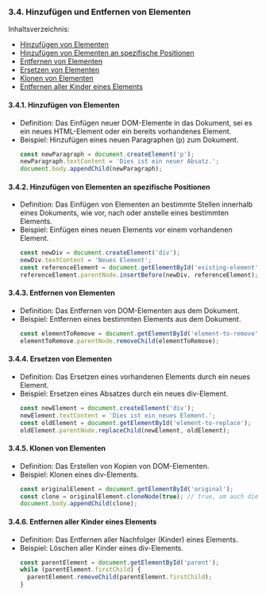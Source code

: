### 3.4. Hinzufügen und Entfernen von Elementen

Inhaltsverzeichnis:

- [Hinzufügen von Elementen](#hinzufügen-von-elementen)
- [Hinzufügen von Elementen an spezifische Positionen](#hinzufügen-von-elementen-an-spezifische-positionen)
- [Entfernen von Elementen](#entfernen-von-elementen)
- [Ersetzen von Elementen](#ersetzen-von-elementen)
- [Klonen von Elementen](#klonen-von-elementen)
- [Entfernen aller Kinder eines Elements](#entfernen-aller-kinder-eines-elements)

#### 3.4.1. Hinzufügen von Elementen

- Definition: Das Einfügen neuer DOM-Elemente in das Dokument, sei es ein neues HTML-Element oder ein bereits vorhandenes Element.
- Beispiel: Hinzufügen eines neuen Paragraphen (p) zum Dokument.
  ```JavaScript
  const newParagraph = document.createElement('p');
  newParagraph.textContent = 'Dies ist ein neuer Absatz.';
  document.body.appendChild(newParagraph);
  ```

#### 3.4.2. Hinzufügen von Elementen an spezifische Positionen

- Definition: Das Einfügen von Elementen an bestimmte Stellen innerhalb eines Dokuments, wie vor, nach oder anstelle eines bestimmten Elements.
- Beispiel: Einfügen eines neuen Elements vor einem vorhandenen Element.
  ```JavaScript
  const newDiv = document.createElement('div');
  newDiv.textContent = 'Neues Element';
  const referenceElement = document.getElementById('existing-element');
  referenceElement.parentNode.insertBefore(newDiv, referenceElement);
  ```

#### 3.4.3. Entfernen von Elementen

- Definition: Das Entfernen von DOM-Elementen aus dem Dokument.
- Beispiel: Entfernen eines bestimmten Elements aus dem Dokument.
  ```JavaScript
  const elementToRemove = document.getElementById('element-to-remove');
  elementToRemove.parentNode.removeChild(elementToRemove);
  ```

#### 3.4.4. Ersetzen von Elementen

- Definition: Das Ersetzen eines vorhandenen Elements durch ein neues Element.
- Beispiel: Ersetzen eines Absatzes durch ein neues div-Element.
  ```JavaScript
  const newElement = document.createElement('div');
  newElement.textContent = 'Dies ist ein neues Element.';
  const oldElement = document.getElementById('element-to-replace');
  oldElement.parentNode.replaceChild(newElement, oldElement);
  ```

#### 3.4.5. Klonen von Elementen

- Definition: Das Erstellen von Kopien von DOM-Elementen.
- Beispiel: Klonen eines div-Elements.
  ```JavaScript
  const originalElement = document.getElementById('original');
  const clone = originalElement.cloneNode(true); // true, um auch die inneren Elemente zu klonen
  document.body.appendChild(clone);
  ```

#### 3.4.6. Entfernen aller Kinder eines Elements

- Definition: Das Entfernen aller Nachfolger (Kinder) eines Elements.
- Beispiel: Löschen aller Kinder eines div-Elements.
  ```JavaScript
  const parentElement = document.getElementById('parent');
  while (parentElement.firstChild) {
    parentElement.removeChild(parentElement.firstChild);
  }
  ```
